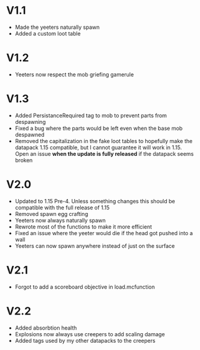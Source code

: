 # V1.1
- Made the yeeters naturally spawn
- Added a custom loot table

# V1.2
- Yeeters now respect the mob griefing gamerule

# V1.3
- Added PersistanceRequired tag to mob to prevent parts from despawning
- Fixed a bug where the parts would be left even when the base mob despawned
- Removed the capitalization in the fake loot tables to hopefully make the datapack 1.15 compatible, but I cannot guarantee it will work in 1.15. Open an issue **when the update is fully released** if the datapack seems broken

# V2.0
- Updated to 1.15 Pre-4. Unless something changes this should be compatible with the full release of 1.15
- Removed spawn egg crafting
- Yeeters now always naturally spawn
- Rewrote most of the functions to make it more efficient
- Fixed an issue where the yeeter would die if the head got pushed into a wall
- Yeeters can now spawn anywhere instead of just on the surface

# V2.1
- Forgot to add a scoreboard objective in load.mcfunction

# V2.2
- Added absorbtion health
- Explosions now always use creepers to add scaling damage
- Added tags used by my other datapacks to the creepers
